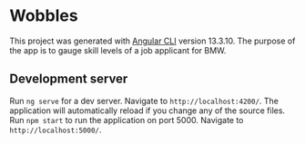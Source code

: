 # Wobbles

This project was generated with [Angular CLI](https://github.com/angular/angular-cli) version 13.3.10. The purpose of the app is to gauge skill levels of a job applicant for BMW.

## Development server

Run `ng serve` for a dev server. Navigate to `http://localhost:4200/`. The application will automatically reload if you change any of the source files.
Run `npm start` to run the application on port 5000. Navigate to `http://localhost:5000/`.

